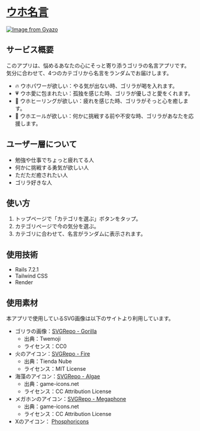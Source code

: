 # [ウホ名言](https://uho-quote.onrender.com)

[![Image from Gyazo](https://i.gyazo.com/802c74ad66a5423626666000bc662906.png)](https://gyazo.com/802c74ad66a5423626666000bc662906)
## サービス概要
このアプリは、悩めるあなたの心にそっと寄り添うゴリラの名言アプリです。  
気分に合わせて、4つのカテゴリから名言をランダムでお届けします。    
- 🔥 ウホパワーが欲しい：やる気が出ない時、ゴリラが喝を入れます。
- 💗 ウホ愛に包まれたい：孤独を感じた時、ゴリラが優しさと愛をくれます。
- 🌿 ウホヒーリングが欲しい：疲れを感じた時、ゴリラがそっと心を癒します。
- 📣 ウホエールが欲しい：何かに挑戦する前や不安な時、ゴリラがあなたを応援します。

## ユーザー層について
- 勉強や仕事でちょっと疲れてる人
- 何かに挑戦する勇気が欲しい人
- ただただ癒されたい人
- ゴリラ好きな人

## 使い方
1. トップページで「カテゴリを選ぶ」ボタンをタップ。
2. カテゴリページで今の気分を選ぶ。
3. カテゴリに合わせて、名言がランダムに表示されます。

## 使用技術
- Rails 7.2.1
- Tailwind CSS
- Render

## 使用素材
本アプリで使用しているSVG画像は以下のサイトより利用しています。
- ゴリラの画像：[SVGRepo - Gorilla](https://www.svgrepo.com/svg/289159/gorilla)
  - 出典：Twemoji
  - ライセンス：CC0
- 火のアイコン：[SVGRepo - Fire](https://www.svgrepo.com/svg/500378/fire)
  - 出典：Tienda Nube
  - ライセンス：MIT License
- 海藻のアイコン：[SVGRepo - Algae](https://www.svgrepo.com/svg/321711/algae)
  - 出典：game-icons.net
  - ライセンス：CC Attribution License
- メガホンのアイコン：[SVGRepo - Megaphone](https://www.svgrepo.com/svg/321702/acoustic-megaphone)
  - 出典：game-icons.net
  - ライセンス：CC Attribution License
- Xのアイコン： [Phosphoricons](https://phosphoricons.com/)
